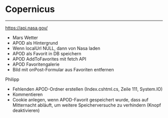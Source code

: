 # Copernicus

---

<https://api.nasa.gov/>

- Mars Wetter
- APOD als Hintergrund
- Wenn localUrl NULL, dann von Nasa laden
- APOD als Favorit in DB speichern
- APOD AddToFavorites mit fetch API
- APOD Favoritengalerie
- Bild mit onPost-Formular aus Favoriten entfernen

Philipp

- Fehlenden APOD-Ordner erstellen (Index.cshtml.cs, Zeile 111, System.IO)
- Kommentieren
- Cookie anlegen, wenn APOD-Favorit gespeichert wurde, dass auf Mitternacht abläuft, um weitere Speicherversuche zu verhindern (Knopf deaktivieren)
